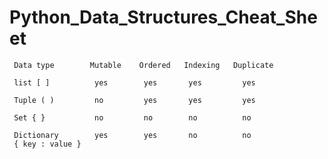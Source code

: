 # Python_Data_Structures_Cheat_Sheet

     Data type        Mutable    Ordered   Indexing   Duplicate
    
     list [ ]          yes        yes       yes         yes
    
     Tuple ( )         no         yes       yes         yes
    
     Set { }           no         no        no          no
    
     Dictionary        yes        yes       no          no
     { key : value }
